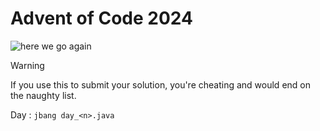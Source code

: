 # Advent of Code 2024

![here we go again](https://media1.tenor.com/m/cJRcMyUAiMcAAAAd/ah-shit-here-we-go-again-ah-shit.gif)

> [!WARNING]
> If you use this to submit your solution, you're cheating and would end on the naughty list.


Day <n>: `jbang day_<n>.java`
